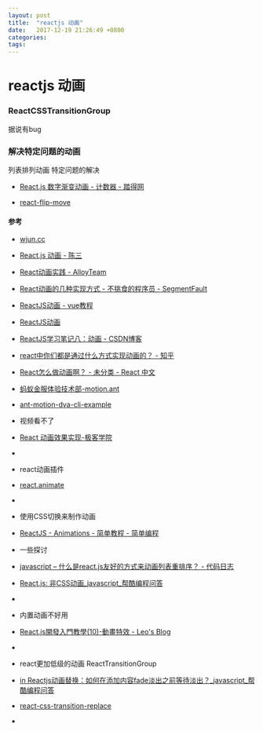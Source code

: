 ```yaml
---
layout: post
title:  "reactjs 动画"
date:   2017-12-19 21:26:49 +0800
categories:  
tags: 
---
```


# reactjs 动画 #
### ReactCSSTransitionGroup ###
据说有bug


### 解决特定问题的动画 ###
列表排列动画
特定问题的解决
* [React.js 数字渐变动画 - 计数器 - 踏得网](http://wow.techbrood.com/fiddle/14457)

* [react-flip-move](https://github.com/joshwcomeau/react-flip-move)
#### 参考 ####

* [wjun.cc](https://wjuncc.github.io/demo/)
* [React.js 动画 - 陈三](https://zfanw.com/blog/react-js-animation.html)
* [React动画实践 - AlloyTeam](http://www.alloyteam.com/2016/01/react-animation-practice/)
* [React动画的几种实现方式 - 不挑食的程序员 - SegmentFault](https://segmentfault.com/a/1190000007388260)
* [ReactJS动画 - vue教程](http://www.vue5.com/reactjs/reactjs_animations.html)
* [ReactJS动画](http://tutorialspoint.howtolib.com/reactjs/reactjs_animations.htm)
* [ReactJS学习笔记八：动画 - CSDN博客](http://blog.csdn.net/lihongxun945/article/details/46778723)
* [react中你们都是通过什么方式实现动画的？ - 知乎](https://www.zhihu.com/question/40746239)
* [React怎么做动画啊？ - 未分类 - React 中文](http://react-china.org/t/react/12831)
* [蚂蚁金服体验技术部-motion.ant](https://motion.ant.design/language/basic)
* [ant-motion-dva-cli-example](https://github.com/ant-motion/ant-motion-dva-cli-example)
* 视频看不了
* [React 动画效果实现-极客学院](http://www.jikexueyuan.com/course/1589.html)
* 
* react动画插件
* [react.animate](https://github.com/pleasetrythisathome/react.animate)
* 
* 使用CSS切换来制作动画
* [ReactJS - Animations - 简单教程 - 简单编程](http://www.joymvp.com/2017/08/12/reactjs-basic-react-animations.html)


* 一些探讨
* [javascript – 什么是react.js友好的方式来动画列表重排序？ - 代码日志](https://codeday.me/bug/20171121/99173.html)
* [React.js: 非CSS动画_javascript_帮酷编程问答](https://ask.helplib.com/javascript/post_1157072)
* 
* 内置动画不好用
* [React.js開發入門教學(10)-動畫特效 - Leo's Blog](https://linmasahiro.github.io/2017/04/09/20170409_2/index.html)
* 
* react更加低级的动画 ReactTransitionGroup
* [in Reactjs动画替换：如何在添加内容fade淡出之前等待淡出？_javascript_帮酷编程问答](https://ask.helplib.com/javascript/post_9068170)
* [react-css-transition-replace](https://github.com/marnusw/react-css-transition-replace)
* 